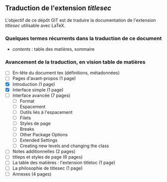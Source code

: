 ## Traduction de l'extension *titlesec*

L'objectif de ce dépôt GIT est de traduire la documentation de l'extension *titlesec* utilisable avec LaTeX.

### Quelques termes récurrents dans la traduction de ce document
- *contents* : table des matières, sommaire

### Avancement de la traduction, en vision table de matières
- [ ] En-tête du document tex (définitions, métadonnées)
- [ ] Pages d'avant-propos (1 page)
- [x] Introduction (1 page)
- [x] Interface simple (1 page)
- [ ] Interface avancée (7 pages)
  - [ ] Format
  - [ ] Espacement
  - [ ] Outils liés à l'espacement
  - [ ] Filets
  - [ ] Styles de page
  - [ ] Breaks
  - [ ] Other Package Options
  - [ ] Extended Settings
  - [ ] Creating new levels and changing the class
- [ ] Notes additionnelles (2 pages)
- [ ] titleps et styles de page (6 pages)
- [ ] La table des matières : l'extension titletoc (1 page)
- [ ] La philosophie de titlesec (1 page)
- [ ] Annexes (4 pages)